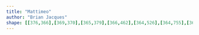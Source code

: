 ```yaml
---
title: "Mattimeo"
author: "Brian Jacques"
shape: [[376,366],[369,370],[365,379],[366,462],[364,526],[364,755],[366,898],[365,924],[370,1375],[374,1517],[383,1528],[388,1531],[399,1534],[451,1534],[470,1531],[501,1531],[507,1529],[526,1528],[535,1526],[549,1519],[563,1506],[577,1483],[577,1093],[579,997],[578,769],[580,691],[584,686],[592,681],[601,672],[607,674],[648,672],[657,669],[663,663],[670,662],[672,660],[672,655],[670,651],[674,641],[672,631],[676,620],[676,608],[670,590],[672,583],[672,570],[669,563],[666,560],[666,548],[668,543],[668,517],[672,497],[671,488],[674,441],[674,426],[673,420],[670,416],[653,407],[640,403],[631,398],[611,392],[591,380],[569,372],[531,372],[511,370],[477,370],[460,368],[409,368],[392,366]]
---
```


